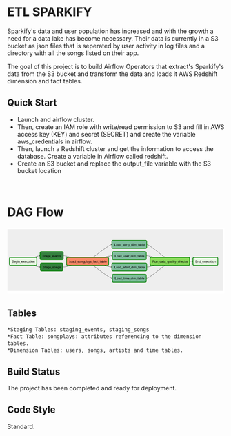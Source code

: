 # ETL SPARKIFY <br>
Sparkify's data and user population has increased and with the growth a need for a data lake has become necessary. Their data is currently in a S3 bucket as json files that is seperated by user activity in log files and a directory with all the songs listed on their app. <br>

The goal of this project is to build Airflow Operators that extract's Sparkify's data from the S3 bucket and transform the data and loads it AWS Redshift dimension and fact tables. <br>

## Quick Start <br>
* Launch and airflow cluster.
* Then, create an IAM role with write/read permission to S3 and fill in AWS access key (KEY) and secret (SECRET) and create the variable aws_credentials in airflow.
* Then, launch a Redshift cluster and get the information to access the database. Create a variable in Airflow called redshift.
* Create an S3 bucket and replace the output_file variable with the S3 bucket location
<br>


# DAG Flow
![Image description](img/airflow_image.PNG)



## Tables <br>
    *Staging Tables: staging_events, staging_songs
    *Fact Table: songplays: attributes referencing to the dimension tables.
    *Dimension Tables: users, songs, artists and time tables.





## Build Status <br>

 The project has been completed and ready for deployment. <br>

 ## Code Style <br>

 Standard. <br>
